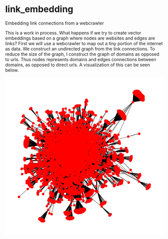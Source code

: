 # link_embedding
Embedding link connections from a webcrawler

This is a work in process. What happens if we try to create vector embeddings based on a graph where nodes are websites and edges are links?
First we will use a webcrawler to map out a tiny portion of the internet as data. We construct an undirected graph from the link connections. To reduce the size of the graph, I construct the graph of domains as opposed to urls. Thus nodes represents domains and edges connections between domains, as opposed to direct urls. A visualization of this can be seen below.

<p align="center">
<img src="./domain_graph_undirected.png">
</p>
